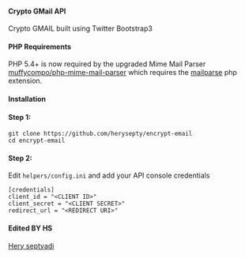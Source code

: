 #### Crypto GMail API
Crypto GMAIL built using Twitter Bootstrap3

#### PHP Requirements
PHP 5.4+ is now required by the upgraded Mime Mail Parser [muffycompo/php-mime-mail-parser](https://github.com/muffycompo/php-mime-mail-parser) which requires the [mailparse](http://php.net/manual/en/book.mailparse.php) php extension.

#### Installation

#### Step 1:
    git clone https://github.com/herysepty/encrypt-email
    cd encrypt-email

#### Step 2:
Edit `helpers/config.ini` and add your API console credentials

    [credentials]
    client_id = "<CLIENT ID>"
    client_secret = "<CLIENT SECRET>"
    redirect_url = "<REDIRECT URI>"

#### Edited BY HS
[Hery septyadi](http://heryseptyadi.com) 
